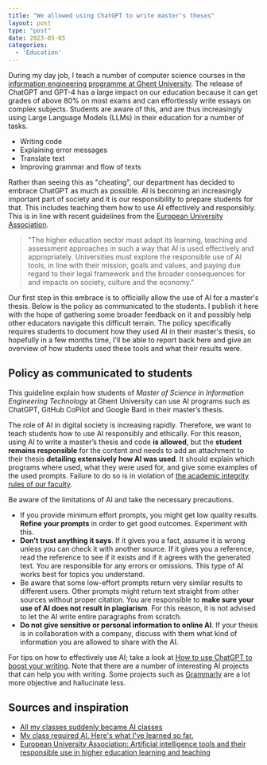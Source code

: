 ```yaml
---
title: "We allowed using ChatGPT to write master's theses"
layout: post
type: "post"
date: 2023-05-05
categories:
  - 'Education'
---
```


During my day job, I teach a number of computer science courses in the [information engineering programme at Ghent University](https://studiekiezer.ugent.be/master-of-science-in-information-engineering-technology/). The release of ChatGPT and GPT-4 has a large impact on our education because it can get grades of above 80% on most exams and can effortlessly write essays on complex subjects. Students are aware of this, and are thus increasingly using Large Language Models (LLMs) in their education for a number of tasks.

* Writing code
* Explaining error messages
* Translate text
* Improving grammar and flow of texts

Rather than seeing this as "cheating", our department has decided to embrace ChatGPT as much as possible. AI is becoming an increasingly important part of society and it is our responsibility to prepare students for that. This includes teaching them how to use AI effectively and responsibly. This is in line with recent guidelines from the [European University Association](https://eua.eu/resources/publications/1059:artificial-intelligence-tools-and-their-responsible-use-in-higher-education-learning-and-teaching.html).

> "The higher education sector must adapt its learning, teaching and assessment approaches in such a way that AI is used effectively and appropriately. Universities must explore the responsible use of AI tools, in line with their mission, goals and values, and paying due regard to their legal framework and the broader consequences for and impacts on society, culture and the economy."

Our first step in this embrace is to officially allow the use of AI for a master's thesis. Below is the policy as communicated to the students. I publish it here with the hope of gathering some broader feedback on it and possibly help other educators navigate this difficult terrain. The policy specifically requires students to document how they used AI in their master's thesis, so hopefully in a few months time, I'll be able to report back here and give an overview of how students used these tools and what their results were.

## Policy as communicated to students

This guideline explain how students of *Master of Science in Information Engineering Technology* at Ghent University can use AI programs such as ChatGPT, GitHub CoPilot and Google Bard in their master’s thesis.

The role of AI in digital society is increasing rapidly. Therefore, we want to teach students how to use AI responsibly and ethically. For this reason, using AI to write a master’s thesis and code **is allowed**, but the **student remains responsible** for the content and needs to add an attachment to their thesis **detailing extensively how AI was used**. It should explain which programs where used, what they were used for, and give some examples of the used prompts. Failure to do so is in violation of [the academic integrity rules of our faculty](https://www.ugent.be/ea/nl/faculteit/studentenadministratie/masterproef/plagiaat_integriteit).

Be aware of the limitations of AI and take the necessary precautions.

* If you provide minimum effort prompts, you might get low quality results. **Refine your prompts** in order to get good outcomes. Experiment with this.
* **Don’t trust anything it says**. If it gives you a fact, assume it is wrong unless you can check it with another source. If it gives you a reference, read the reference to see if it exists and if it agrees with the generated text. You are responsible for any errors or omissions. This type of AI works best for topics you understand.
* Be aware that some low-effort prompts return very similar results to different users. Other prompts might return text straight from other sources without proper citation. You are responsible to **make sure your use of AI does not result in plagiarism**. For this reason, it is not advised to let the AI write entire paragraphs from scratch.
* **Do not give sensitive or personal information to online AI**. If your thesis is in collaboration with a company, discuss with them what kind of information you are allowed to share with the AI.

For tips on how to effectively use AI; take a look at [How to use ChatGPT to boost your writing](https://www.oneusefulthing.org/p/how-to-use-chatgpt-to-boost-your). Note that there are a number of interesting AI projects that can help you with writing. Some projects such as [Grammarly](https://www.grammarly.com/) are a lot more objective and hallucinate less.

## Sources and inspiration

* [All my classes suddenly became AI classes](https://www.oneusefulthing.org/p/all-my-classes-suddenly-became-ai)
* [My class required AI. Here's what I've learned so far.](https://www.oneusefulthing.org/p/my-class-required-ai-heres-what-ive)
* [European University Association: Artificial intelligence tools and their responsible use in higher education learning and teaching](https://eua.eu/resources/publications/1059:artificial-intelligence-tools-and-their-responsible-use-in-higher-education-learning-and-teaching.html)
